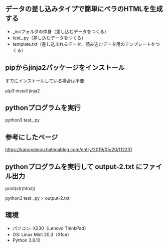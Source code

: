 ## データの差し込みタイプで簡単にペラのHTMLを生成する

- _incフォルダの中身（差し込むデータをつくる）
- test_.py（差し込むデータをつくる）
- template.txt（差し込まれるデータ、読み込むデータ用のテンプレートをつくる）


## pipからjinja2パッケージをインストール

すでにインストールしている場合は不要

pip3 install jinja2


## pythonプログラムを実行

python3 test_.py


## 参考にしたページ

https://karupoimou.hatenablog.com/entry/2019/05/20/112231


## pythonプログラムを実行して output-2.txt にファイル出力

print(str(html))

python3 test_.py > output-2.txt


## 環境

- パソコン: X230（Lenovo ThinkPad）
- OS: Linux Mint 20.3（Xfce）
- Python 3.8.10


